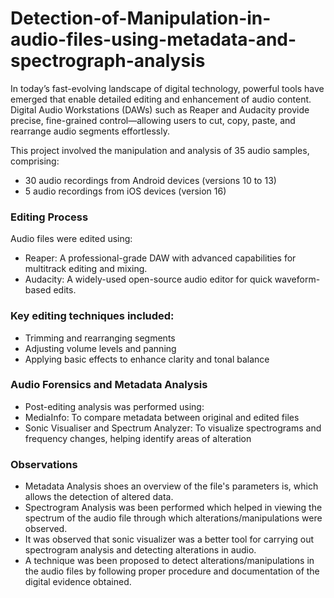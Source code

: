 # Detection-of-Manipulation-in-audio-files-using-metadata-and-spectrograph-analysis
In today’s fast-evolving landscape of digital technology, powerful tools have emerged that enable detailed editing and enhancement of audio content. Digital Audio Workstations (DAWs) such as Reaper and Audacity provide precise, fine-grained control—allowing users to cut, copy, paste, and rearrange audio segments effortlessly.

This project involved the manipulation and analysis of 35 audio samples, comprising:
- 30 audio recordings from Android devices (versions 10 to 13)
- 5 audio recordings from iOS devices (version 16)

### Editing Process
Audio files were edited using:
- Reaper: A professional-grade DAW with advanced capabilities for multitrack editing and mixing.
- Audacity: A widely-used open-source audio editor for quick waveform-based edits.

### Key editing techniques included:
- Trimming and rearranging segments
- Adjusting volume levels and panning
- Applying basic effects to enhance clarity and tonal balance

### Audio Forensics and Metadata Analysis
- Post-editing analysis was performed using:
- MediaInfo: To compare metadata between original and edited files
- Sonic Visualiser and Spectrum Analyzer: To visualize spectrograms and frequency changes, helping identify areas of alteration

### Observations
- Metadata Analysis shoes an overview of the file's parameters is, which allows the detection of altered data.
- Spectrogram Analysis was been performed which helped in viewing the spectrum of the audio file through which alterations/manipulations were observed.
- It was observed that sonic visualizer was a better tool for carrying out spectrogram analysis and detecting alterations in audio.
- A technique was been proposed to detect alterations/manipulations in the audio files by following proper procedure and documentation of the digital evidence obtained.
